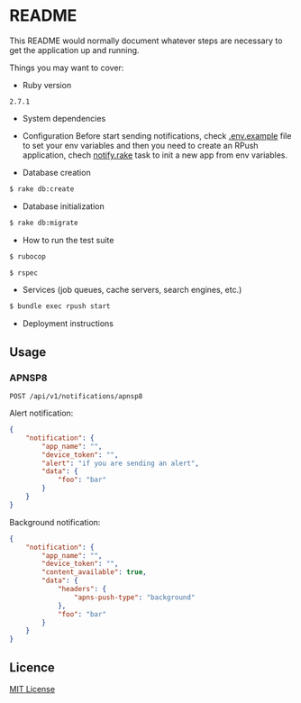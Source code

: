# README

This README would normally document whatever steps are necessary to get the
application up and running.

Things you may want to cover:

* Ruby version
```
2.7.1
```

* System dependencies

* Configuration
Before start sending notifications, check [.env.example](.env.example) file to set your env variables and then you need to create an RPush application, chech [notify.rake](lib/tasks/notify.rake) task to init a new app from env variables.

* Database creation
```bash
$ rake db:create
```

* Database initialization
```bash
$ rake db:migrate
```

* How to run the test suite
```bash
$ rubocop
```
```bash
$ rspec
```

* Services (job queues, cache servers, search engines, etc.)
```bash
$ bundle exec rpush start
```

* Deployment instructions

## Usage

### APNSP8
```
POST /api/v1/notifications/apnsp8
```
Alert notification:
```json
{
	"notification": {
		"app_name": "",
		"device_token": "",
		"alert": "if you are sending an alert",
		"data": {
			"foo": "bar"
		}
	}
}
```
Background notification:
```json
{
	"notification": {
		"app_name": "",
		"device_token": "",
		"content_available": true,
		"data": {
            "headers": {
                "apns-push-type": "background"
            },
			"foo": "bar"
		}
	}
}
```

## Licence

[MIT License](LICENCE)
